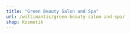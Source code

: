 ```yaml
---
title: "Green Beauty Salon and Spa"
url: /willimantic/green-beauty-salon-and-spa/
shop: Kosmetik
---
```

